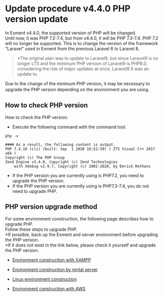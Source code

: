 # Update procedure v4.4.0 PHP version update
In Exment v4.4.0, the supported version of PHP will be changed.  
Until now, it was PHP 7.2-7.4, but from v4.4.0, it will be PHP 7.3-7.4. PHP 7.2 will no longer be supported.
This is to change the version of the framework "Laravel" used in Exment from the previous Laravel 6 to Laravel 8.  

> *The original plan was to update to Laravel9, but since Laravel9 is no longer LTS and the minimum PHP version of Laravel9 is PHP8.0, considering the risk of major updates at once, Laravel8 It was an update to.  

Due to the change of the minimum PHP version, it may be necessary to upgrade the PHP version depending on the environment you are using.　　

## How to check PHP version

How to check the PHP version.

- Execute the following command with the command tool.

```
php -v

#### As a result, the following content is output.
PHP 7.4.10 (cli) (built: Sep  1 2020 16:52:39) ( ZTS Visual C++ 2017 x64 )
Copyright (c) The PHP Group
Zend Engine v3.4.0, Copyright (c) Zend Technologies
    with Xdebug v2.9.7, Copyright (c) 2002-2020, by Derick Rethans
```

- If the PHP version you are currently using is PHP7.2, you need to upgrade the PHP version.
- If the PHP version you are currently using is PHP7.3-7.4, you do not need to upgrade PHP.

## PHP version upgrade method

For some environment construction, the following page describes how to upgrade PHP.  
Follow these steps to upgrade PHP.  
*If possible, back up the Exment and server environment before upgrading the PHP version.  
*If it does not exist in the link below, please check it yourself and upgrade the PHP version.  

- [Environment construction with XAMPP](/install_xampp)  

- [Environment construction by rental server](/install_rental)  

- [Linux environment construction](/install_linux)  

- [Environment construction with AWS](/install_aws)  
